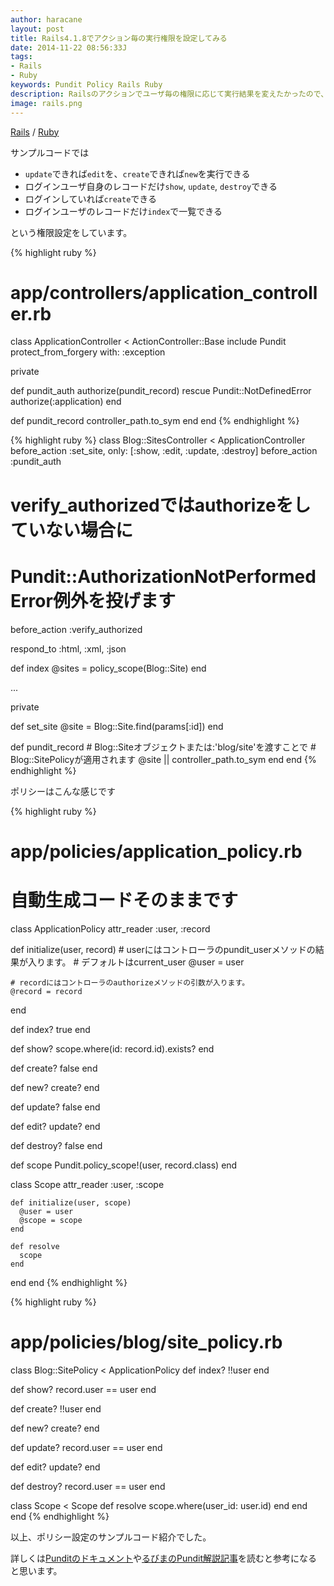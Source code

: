 ```yaml
---
author: haracane
layout: post
title: Rails4.1.8でアクション毎の実行権限を設定してみる
date: 2014-11-22 08:56:33J
tags:
- Rails
- Ruby
keywords: Pundit Policy Rails Ruby
description: Railsのアクションでユーザ毎の権限に応じて実行結果を変えたかったので、Pundit gemを使って設定してみました。
image: rails.png
---
```

<!-- tag_links -->
[Rails](/tags/rails/) / [Ruby](/tags/ruby/)

<!-- content -->
サンプルコードでは

* `update`できれば`edit`を、`create`できれば`new`を実行できる
* ログインユーザ自身のレコードだけ`show`, `update`, `destroy`できる
* ログインしていれば`create`できる
* ログインユーザのレコードだけ`index`で一覧できる

という権限設定をしています。

{% highlight ruby %}
# app/controllers/application_controller.rb
class ApplicationController < ActionController::Base
  include Pundit
  protect_from_forgery with: :exception

  private

  def pundit_auth
    authorize(pundit_record)
  rescue Pundit::NotDefinedError
    authorize(:application)
  end

  def pundit_record
    controller_path.to_sym
  end
end
{% endhighlight %}

{% highlight ruby %}
class Blog::SitesController < ApplicationController
  before_action :set_site, only: [:show, :edit, :update, :destroy]
  before_action :pundit_auth
  # verify_authorizedではauthorizeをしていない場合に
  # Pundit::AuthorizationNotPerformedError例外を投げます
  before_action :verify_authorized

  respond_to :html, :xml, :json

  def index
    @sites = policy_scope(Blog::Site)
  end

  ...

  private

  def set_site
    @site = Blog::Site.find(params[:id])
  end

  def pundit_record
    # Blog::Siteオブジェクトまたは:'blog/site'を渡すことで
    # Blog::SitePolicyが適用されます
    @site || controller_path.to_sym
  end
end
{% endhighlight %}

ポリシーはこんな感じです

{% highlight ruby %}
# app/policies/application_policy.rb
# 自動生成コードそのままです
class ApplicationPolicy
  attr_reader :user, :record

  def initialize(user, record)
    # userにはコントローラのpundit_userメソッドの結果が入ります。
    # デフォルトはcurrent_user
    @user = user

    # recordにはコントローラのauthorizeメソッドの引数が入ります。
    @record = record
  end

  def index?
    true
  end

  def show?
    scope.where(id: record.id).exists?
  end

  def create?
    false
  end

  def new?
    create?
  end

  def update?
    false
  end

  def edit?
    update?
  end

  def destroy?
    false
  end

  def scope
    Pundit.policy_scope!(user, record.class)
  end

  class Scope
    attr_reader :user, :scope

    def initialize(user, scope)
      @user = user
      @scope = scope
    end

    def resolve
      scope
    end
  end
end
{% endhighlight %}

{% highlight ruby %}
# app/policies/blog/site_policy.rb
class Blog::SitePolicy < ApplicationPolicy
  def index?
    !!user
  end

  def show?
    record.user == user
  end

  def create?
    !!user
  end

  def new?
    create?
  end

  def update?
    record.user == user
  end

  def edit?
    update?
  end

  def destroy?
    record.user == user
  end

  class Scope < Scope
    def resolve
      scope.where(user_id: user.id)
    end
  end
end
{% endhighlight %}

以上、ポリシー設定のサンプルコード紹介でした。

詳しくは[Punditのドキュメント](https://github.com/elabs/pundit)や[るびまのPundit解説記事](http://magazine.rubyist.net/?0047-IntroductionToPundit)を読むと参考になると思います。
